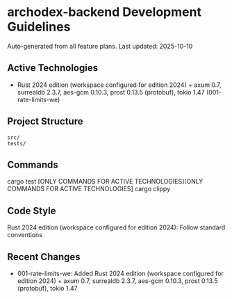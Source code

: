 # archodex-backend Development Guidelines

Auto-generated from all feature plans. Last updated: 2025-10-10

## Active Technologies
- Rust 2024 edition (workspace configured for edition 2024) + axum 0.7, surrealdb 2.3.7, aes-gcm 0.10.3, prost 0.13.5 (protobuf), tokio 1.47 (001-rate-limits-we)

## Project Structure
```
src/
tests/
```

## Commands
cargo test [ONLY COMMANDS FOR ACTIVE TECHNOLOGIES][ONLY COMMANDS FOR ACTIVE TECHNOLOGIES] cargo clippy

## Code Style
Rust 2024 edition (workspace configured for edition 2024): Follow standard conventions

## Recent Changes
- 001-rate-limits-we: Added Rust 2024 edition (workspace configured for edition 2024) + axum 0.7, surrealdb 2.3.7, aes-gcm 0.10.3, prost 0.13.5 (protobuf), tokio 1.47

<!-- MANUAL ADDITIONS START -->
<!-- MANUAL ADDITIONS END -->